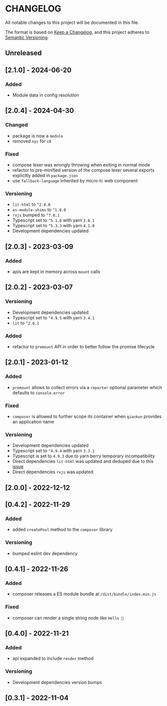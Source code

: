 # CHANGELOG

All notable changes to this project will be documented in this file.

The format is based on [Keep a Changelog](https://keepachangelog.com/en/1.0.0/),
and this project adheres to [Semantic Versioning](https://semver.org/spec/v2.0.0.html).

## Unreleased

## [2.1.0] - 2024-06-20

### Added

- Module data in config resolution

## [2.0.4] - 2024-04-30

### Changed

- package is now a `module`
- removed `nyc` for `c8`

### Fixed

- compose lexer was wrongly throwing when exiting in normal mode
- refactor to pre-minified version of the compose lexer
  several exports explicitly added in `package.json`
- use `fallback-language` inherited by micro-lc web component

### Versioning

- `lit-html` to `^2.8.0`
- `es-module-shims` to `^1.8.0`
- `rxjs` bumped to `^7.8.1`
- Typescript set to `^5.1.6` with yarn `3.6.1`
- Typescript set to `^5.3.3` with yarn `4.1.0`
- Development dependencies updated

## [2.0.3] - 2023-03-09

### Added

- apis are kept in memory across `mount` calls

## [2.0.2] - 2023-03-07

### Versioning

- Development dependencies updated
- Typescript set to `^4.9.5` with yarn `3.4.1`
- `lit` to `^2.6.1`

### Added

- refactor to `premount` API in order to better follow the promise lifecycle

## [2.0.1] - 2023-01-12

### Added

- `premount` allows to collect errors via a `reporter` optional parameter which defaults to `console.error`

### Fixed

- `composer` is allowed to further scope its container when `qiankun` provides an application name

### Versioning

- Development dependencies updated
- Typescript set to `^4.9.4` with yarn `3.3.1`
- Typescript is set to `4.9.3` due to yarn berry temporary incompatibility
- Direct dependencies `lit-html` was updated and deduped due to this [issue](https://github.com/lit/lit/issues/3241)
- Direct dependencies `rxjs` was updated

## [2.0.0] - 2022-12-12

## [0.4.2] - 2022-11-29

### Added

- added `createPool` method to the `composer` library

### Versioning

- bumped eslint dev dependency

## [0.4.1] - 2022-11-26

### Added

- composer releases a ES module bundle at `/dist/bundle/index.min.js`

### Fixed

- composer can render a single string node like `Hello 👋`

## [0.4.0] - 2022-11-21

### Added

- api expanded to include `render` method

### Versioning

- Development dependencies version bumps

## [0.3.1] - 2022-11-04
